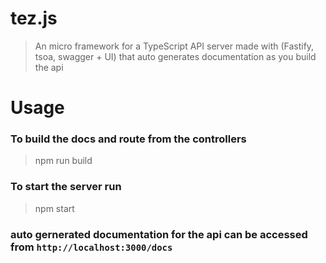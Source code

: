 # tez.js
>An micro framework for a TypeScript API server made with (Fastify, tsoa, swagger + UI) that auto generates documentation as you build the api

# Usage
### To build the docs and route from the controllers
>npm run build
### To start the server run 
>npm start

### auto gernerated documentation for the api can be accessed from `http://localhost:3000/docs`
